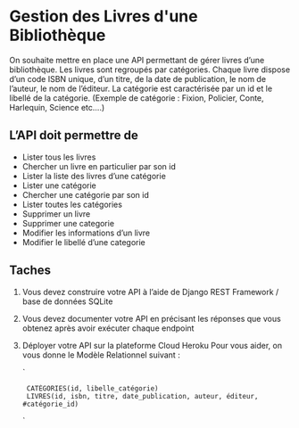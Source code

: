 # Gestion des Livres d'une Bibliothèque

On souhaite mettre en place une API permettant de gérer livres d’une
bibliothèque. Les livres sont regroupés par catégories. Chaque livre
dispose d’un code ISBN unique, d’un titre, de la date de publication, le
nom de l’auteur, le nom de l’éditeur. La catégorie est caractérisée par un id
et le libellé de la catégorie. (Exemple de catégorie : Fixion, Policier, Conte,
Harlequin, Science etc....)

## L’API doit permettre de

- Lister tous les livres
- Chercher un livre en particulier par son id
- Lister la liste des livres d’une catégorie
- Lister une catégorie
- Chercher une catégorie par son id
- Lister toutes les catégories
- Supprimer un livre
- Supprimer une categorie
- Modifier les informations d’un livre
- Modifier le libellé d’une categorie

## Taches

1. Vous devez construire votre API à l’aide de Django REST Framework / base de
données SQLite
2. Vous devez documenter votre API en précisant les réponses que vous
obtenez après avoir exécuter chaque endpoint
3. Déployer votre API sur la plateforme Cloud Heroku
Pour vous aider, on vous donne le Modèle Relationnel suivant :

    `

        CATÉGORIES(id, libelle_catégorie)
        LIVRES(id, isbn, titre, date_publication, auteur, éditeur, #catégorie_id)

    `
